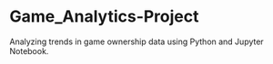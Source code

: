 # Game_Analytics-Project
Analyzing trends in game ownership data using Python and Jupyter Notebook.

